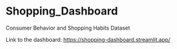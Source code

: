 # Shopping_Dashboard
Consumer Behavior and Shopping Habits Dataset

Link to the dashboard:
https://shopping-dashboard.streamlit.app/
